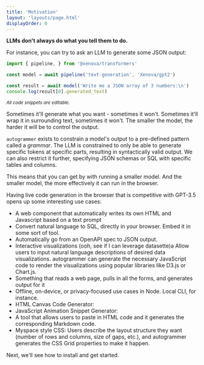 ```yaml
---
title: 'Motivation'
layout: 'layouts/page.html'
displayOrder: 0
---
```


**LLMs don't always do what you tell them to do.**

For instance, you can try to ask an LLM to generate some JSON output:

```javascript
import { pipeline, } from '@xenova/transformers'

const model = await pipeline('text-generation', 'Xenova/gpt2')

const result = await model('Write me a JSON array of 3 numbers:\n')
console.log(result[0].generated_text)
```

_<small>All code snippets are editable.</small>_

Sometimes it'll generate what you want - sometimes it won't. Sometimes it'll wrap it in surrounding text, sometimes it won't. The smaller the model, the harder it will be to control the output.


`autogrammer` exists to constrain a model's output to a pre-defined pattern called a _grammar_. The LLM is constrained to only be able to generate specific tokens at specific parts, resulting in syntactically valid output. We can also restrict it further, specifying JSON schemas or SQL with specific tables and columns.

This means that you can get by with running a smaller model. And the smaller model, the more effectively it can run in the browser.

Having live code generation in the browser that is competitive with GPT-3.5 opens up some interesting use cases:

- A web component that automatically writes its own HTML and Javascript based on a text prompt
- Convert natural language to SQL, directly in your browser. Embed it in some sort of tool.
- Automatically go from an OpenAPI spec to JSON output.
- Interactive visualizations (ooh, see if I can leverage datasette)a Allow users to input natural language descriptions of desired data visualizations. autogrammer can generate the necessary JavaScript code to render the visualizations using popular libraries like D3.js or Chart.js.
- Something that reads a web page, pulls in all the forms, and generates output for it
- Offline, on-device, or privacy-focused use cases in Node. Local CLI, for instance.
- HTML Canvas Code Generator:
- JavaScript Animation Snippet Generator:
- A tool that allows users to paste in HTML code and it generates the corresponding Markdown code.
- Myspace style CSS: Users describe the layout structure they want (number of rows and columns, size of gaps, etc.), and autogrammer generates the CSS Grid properties to make it happen.

Next, we'll see how to install and get started.
